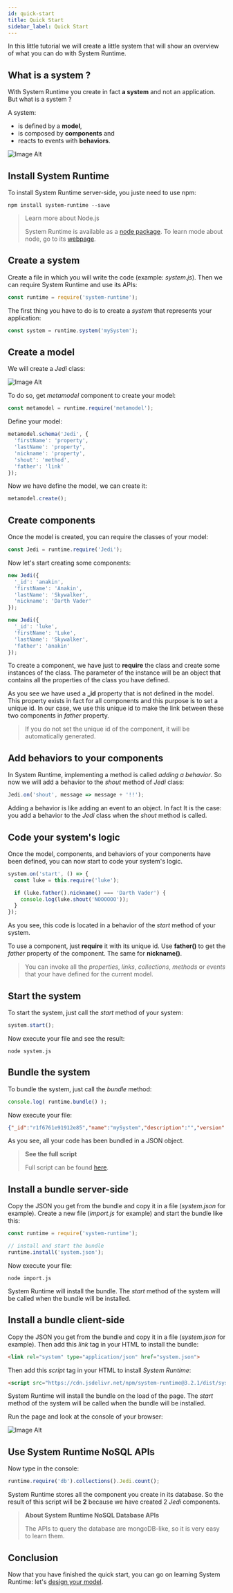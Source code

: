 ```yaml
---
id: quick-start
title: Quick Start
sidebar_label: Quick Start
---
```


In this little tutorial we will create a little system that will show an overview of what you can do with System Runtime.

## What is a system ?

With System Runtime you create in fact **a system** and not an application. But what is a system ?

A system:
- is defined by a **model**,
- is composed by **components** and
- reacts to events with **behaviors**.

![Image Alt](../../img/fa7f5de-6565096-UuhkIYCaRY6IpUFVFY7Q_system.png)

## Install System Runtime

To install System Runtime server-side, you juste need to use npm:

```shell
npm install system-runtime --save
```

>Learn more about Node.js
>
>System Runtime is available as a [node package](https://www.npmjs.com/package/system-runtime). To learn mode about node, go to its [webpage](https://nodejs.org).

## Create a system

Create a file in which you will write the code (example: *system.js*).
Then we can require System Runtime and use its APIs:

```js
const runtime = require('system-runtime');
```

The first thing you have to do is to create a *system* that represents your application:

```js
const system = runtime.system('mySystem');
```

## Create a model

We will create a *Jedi* class:

![Image Alt](../../img/0GW9Z1mJT0q8ZTeAAvPs_Jedi.png)

To do so, get *metamodel* component to create your model:

```js
const metamodel = runtime.require('metamodel');
```

Define your model:

```js
metamodel.schema('Jedi', {
  'firstName': 'property',
  'lastName': 'property',
  'nickname': 'property',
  'shout': 'method',
  'father': 'link'
});
```

Now we have define the model, we can create it:

```js
metamodel.create();
```

## Create components

Once the model is created, you can require the classes of your model:

```js
const Jedi = runtime.require('Jedi');
```

Now let's start creating some components:

```js
new Jedi({
  '_id': 'anakin',
  'firstName': 'Anakin',
  'lastName': 'Skywalker',
  'nickname': 'Darth Vader'
});

new Jedi({
  '_id': 'luke',
  'firstName': 'Luke',
  'lastName': 'Skywalker',
  'father': 'anakin'
});
```

To create a component, we have just to **require** the class and create some instances of the class. The parameter of the instance will be an object that contains all the properties of the class you have defined.

As you see we have used a **_id** property that is not defined in the model. This property exists in fact for all components and this purpose is to set a unique id. In our case, we use this unique id to make the link between these two components in *father* property.

> If you do not set the unique id of the component, it will be automatically generated.

## Add behaviors to your components

In System Runtime, implementing a method is called *adding a behavior*. So now we will add a behavior to the *shout* method of *Jedi* class:

```js
Jedi.on('shout', message => message + '!!');
```

Adding a behavior is like adding an event to an object. In fact It is the case: you add a behavior to the *Jedi* class when the *shout* method is called.

## Code your system's logic

Once the model, components, and behaviors of your components have been defined, you can now start to code your system's logic.

```js
system.on('start', () => {
  const luke = this.require('luke');

  if (luke.father().nickname() === 'Darth Vader') {
    console.log(luke.shout('NOOOOOO'));
  }
});
```

As you see, this code is located in a behavior of the *start* method of your system.

To use a component, just **require** it with its unique id. Use **father()** to get the *father* property of the component. The same for **nickname()**.

>You can invoke all the *properties*, *links*, *collections*, *methods* or *events* that your have defined for the current model.

## Start the system

To start the system, just call the *start* method of your system:

```js
system.start();
```

Now execute your file and see the result:

```shell
node system.js
```

## Bundle the system

To bundle the system, just call the *bundle* method:

```js
console.log( runtime.bundle() );
```

Now execute your file:

```json
{"_id":"r1f6761e91912e85","name":"mySystem","description":"","version":"0.0.1","master":true,"schemas":{"n1d69a151891dabe":{"_name":"Jedi","firstName":"property","lastName":"property","nickname":"property","father":"link","shout":"method","_id":"n1d69a151891dabe","_inherit":["_Component"]}},"models":{},"types":{},"behaviors":{"w10c7d1e4301e137":{"_id":"w10c7d1e4301e137","component":"Jedi","state":"shout","action":"(message) => message + '!!'","useCoreAPI":false,"core":false},"g140591769d11852":{"_id":"g140591769d11852","component":"r1f6761e91912e85","state":"start","action":"() => {\n  const luke = this.require('luke');\n\n  if (luke.father().nickname() === 'Darth Vader') {\n    console.log(luke.shout('NOOOOOO'));\n  }\n}","useCoreAPI":false,"core":false}},"components":{"Jedi":{"anakin":{"_id":"anakin","firstName":"Anakin","lastName":"Skywalker","nickname":"Darth Vader","father":""},"luke":{"_id":"luke","firstName":"Luke","lastName":"Skywalker","father":"anakin","nickname":""}}}}
```

As you see, all your code has been bundled in a JSON object.

>**See the full script**
>
>Full script can be found [here](quick-start-example).

## Install a bundle server-side

Copy the JSON you get from the bundle and copy it in a file (*system.json* for example).
Create a new file (*import.js* for example) and start the bundle like this:

```js
const runtime = require('system-runtime');

// install and start the bundle
runtime.install('system.json');
```

Now execute your file:

```shell
node import.js
```

System Runtime will install the bundle. The *start* method of the system will be called when the bundle will be installed.

## Install a bundle client-side

Copy the JSON you get from the bundle and copy it in a file (*system.json* for example).
Then add this *link* tag in your HTML to install the bundle:

```html
<link rel="system" type="application/json" href="system.json">
```

Then add this *script* tag in your HTML to install *System Runtime*:

```html
<script src="https://cdn.jsdelivr.net/npm/system-runtime@3.2.1/dist/system-runtime.min.js"></script>
```

System Runtime will install the bundle on the load of the page. The *start* method of the system will be called when the bundle will be installed.

Run the page and look at the console of your browser:

![Image Alt](../../img/Ge9QsuHQTm6WpoZPMfiw_console-result.png)

## Use System Runtime NoSQL APIs

Now type in the console:

```js
runtime.require('db').collections().Jedi.count();
```

System Runtime stores all the component you create in its database. So the result of this script will be **2** because we have created 2 *Jedi* components.

>**About System Runtime NoSQL Database APIs**
>
>The APIs to query the database are mongoDB-like, so it is very easy to learn them.

## Conclusion

Now that you have finished the quick start, you can go on learning System Runtime: let's [design your model](design-your-model.html).